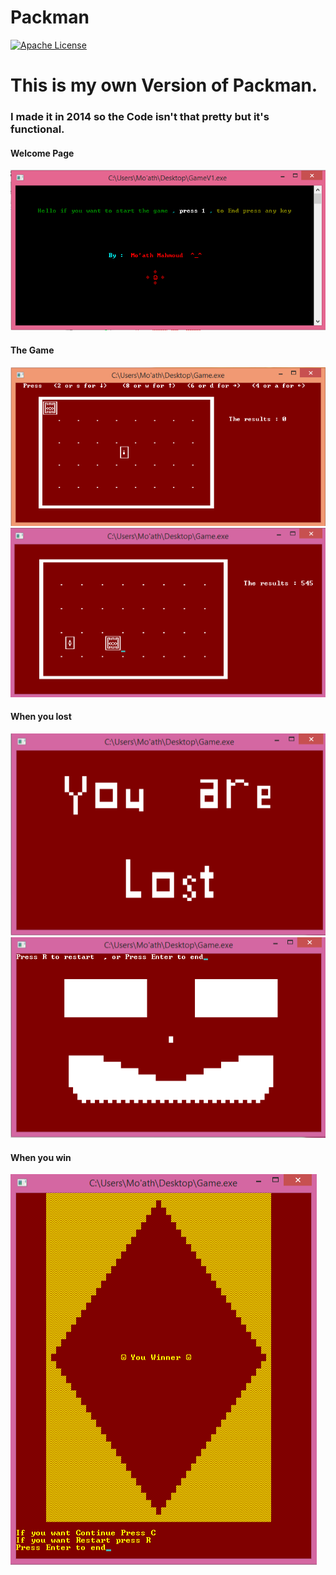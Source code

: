 # Packman


[![Apache License](https://img.shields.io/badge/license-Apache%202.0-${1:orange}.svg)](LICENSE)



# This is my own Version of Packman.

### I made it in 2014 so the Code isn't that pretty but it's functional.


#### Welcome Page
![](pictures/Welcome.png)

#### The Game
![](pictures/Start.png)
![](pictures/Play.png)

#### When you lost

![](pictures/Lost-1.png)
![](pictures/Lost-2.png)

#### When you win
![](pictures/Winner.png)
